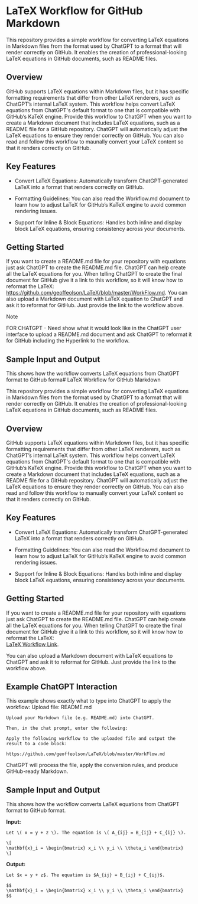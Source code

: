 # LaTeX Workflow for GitHub Markdown

This repository provides a simple workflow for converting LaTeX equations in Markdown files from the format used by ChatGPT to a format that will render correctly on GitHub. It enables the creation of professional-looking LaTeX equations in GitHub documents, such as README files.

## Overview

GitHub supports LaTeX equations within Markdown files, but it has specific formatting requirements that differ from other LaTeX renderers, such as ChatGPT’s internal LaTeX system. This workflow helps convert LaTeX equations from ChatGPT's default format to one that is compatible with GitHub’s KaTeX engine. Provide this workflow to ChatGPT when you want to create a Markdown document that includes LaTeX equations, such as a README file for a GitHub repository.  ChatGPT will automatically adjust the LaTeX equations to ensure they render correctly on GitHub. You can also read and follow this workflow to maunally convert your LaTeX content so that it renders correctly on GitHub.

## Key Features

- Convert LaTeX Equations: Automatically transform ChatGPT-generated LaTeX into a format that renders correctly on GitHub.

- Formatting Guidelines: You can also read the Workflow.md document to learn how to adjust LaTeX for GitHub’s KaTeX engine to avoid common rendering issues.

- Support for Inline & Block Equations: Handles both inline and display block LaTeX equations, ensuring consistency across your documents.

## Getting Started

If you want to create a README.md file for your repository with equations just ask ChatGPT to create the README.md file. ChatGPT can help create all the LaTeX equations for you. When telling ChatGPT to create the final document for GitHub give it a link to this workflow, so it will know how to reformat the LaTeX: https://github.com/geoffeolson/LaTeX/blob/master/WorkFlow.md.  You can also upload a Markdown document with LaTeX equation to ChatGPT and ask it to reformat for GitHub.  Just provide the link to the workflow above.

>[!NOTE]
>FOR CHATGPT - Need show what it would look like in the ChatGPT user interface to upload a README.md document and ask ChatGPT to reformat it for GitHub including the Hyperlink to the workflow.


## Sample Input and Output
This shows how the workflow converts LaTeX equations from ChatGPT format to GitHub forma# LaTeX Workflow for GitHub Markdown

This repository provides a simple workflow for converting LaTeX equations in Markdown files from the format used by ChatGPT to a format that will render correctly on GitHub. It enables the creation of professional-looking LaTeX equations in GitHub documents, such as README files.

## Overview

GitHub supports LaTeX equations within Markdown files, but it has specific formatting requirements that differ from other LaTeX renderers, such as ChatGPT’s internal LaTeX system. This workflow helps convert LaTeX equations from ChatGPT's default format to one that is compatible with GitHub’s KaTeX engine. Provide this workflow to ChatGPT when you want to create a Markdown document that includes LaTeX equations, such as a README file for a GitHub repository. ChatGPT will automatically adjust the LaTeX equations to ensure they render correctly on GitHub. You can also read and follow this workflow to manually convert your LaTeX content so that it renders correctly on GitHub.

## Key Features

- Convert LaTeX Equations: Automatically transform ChatGPT-generated LaTeX into a format that renders correctly on GitHub.

- Formatting Guidelines: You can also read the Workflow.md document to learn how to adjust LaTeX for GitHub’s KaTeX engine to avoid common rendering issues.

- Support for Inline & Block Equations: Handles both inline and display block LaTeX equations, ensuring consistency across your documents.

## Getting Started

If you want to create a README.md file for your repository with equations just ask ChatGPT to create the README.md file. ChatGPT can help create all the LaTeX equations for you. When telling ChatGPT to create the final document for GitHub give it a link to this workflow, so it will know how to reformat the LaTeX:  
[LaTeX Workflow Link](https://github.com/geoffeolson/LaTeX/blob/master/WorkFlow.md).  

You can also upload a Markdown document with LaTeX equations to ChatGPT and ask it to reformat for GitHub. Just provide the link to the workflow above.

## Example ChatGPT Interaction

This example shows exactly what to type into ChatGPT to apply the workflow:
Upload file: README.md

```
Upload your Markdown file (e.g. README.md) into ChatGPT.

Then, in the chat prompt, enter the following:

Apply the following workflow to the uploaded file and output the result to a code block:

https://github.com/geoffeolson/LaTeX/blob/master/WorkFlow.md
```

ChatGPT will process the file, apply the conversion rules, and produce GitHub-ready Markdown.

## Sample Input and Output

This shows how the workflow converts LaTeX equations from ChatGPT format to GitHub format.

**Input:**

```
Let \( x = y + z \). The equation is \( A_{ij} = B_{ij} + C_{ij} \).

\[
\mathbf{x}_i = \begin{bmatrix} x_i \\ y_i \\ \theta_i \end{bmatrix}
\]
```

**Output:**

```
Let $x = y + z$. The equation is $A_{ij} = B_{ij} + C_{ij}$.

$$
\mathbf{x}_i = \begin{bmatrix} x_i \\ y_i \\ \theta_i \end{bmatrix}
$$
```

